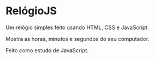 # RelógioJS

Um relógio simples feito usando HTML, CSS e JavaScript.

Mostra as horas, minutos e segundos do seu computador.

Feito como estudo de JavaScript.
